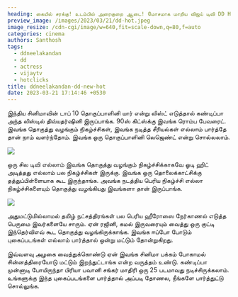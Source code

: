 ```yaml
---
heading: கையில் சரக்கு! உடம்பில் அரைகுறை ஆடை! மோசமாக மாறிய விஜய் டிவி DD Hot Clicks!
preview_image: /images/2023/03/21/dd-hot.jpeg
image_resize: /cdn-cgi/image/w=640,fit=scale-down,q=80,f=auto
categories: cinema
authors: Santhosh
tags:
  - ddneelakandan
  - dd
  - actress
  - vijaytv
  - hotclicks
title: ddneelakandan-dd-new-hot
date: 2023-03-21 17:14:46 +0530
---
```

இந்திய சினிமாவின் டாப் 10 தொகுப்பாளினி யார் என்று லிஸ்ட் எடுத்தால் கண்டிப்பா அந்த லிஸ்டில் திவ்யதர்ஷினி இருப்பாங்க. 90ஸ் கிட்ஸ்க்கு இவங்க ரொம்ப பேவரைட். இவங்க தொகுத்து வழங்கும் நிகழ்ச்சிகள், இவங்க நடித்த சீரியல்கள் எல்லாம் பார்த்தே தான் நாம் வளர்ந்தோம். இவங்க ஒரு தொகுப்பாளினி லெஜெண்ட் என்று சொல்லலாம்.

![](/images/2023/03/21/ddneelakandan-dd-new-hot.jpeg)

ஒரு சில டிவி எல்லாம் இவங்க தொகுத்து வழங்கும் நிகழ்ச்சிக்காகவே ஓடி ஹிட் அடித்தது எல்லாம் பல நிகழ்ச்சிகள் இருக்கு. இவங்க ஒரு தொலைக்காட்சிக்கு தத்துப்பிள்ளையாக கூட இருந்தாங்க. அவங்க நடத்திய பெரிய நிகழ்ச்சி எல்லா நிகழ்ச்சிகளையும் தொகுத்து வழங்கியது இவங்களா தான் இருப்பாங்க.



![](/images/2023/03/21/ddneelakandan-dd-new-hot2.jpeg)

அதுமட்டுமில்லாமல் தமிழ் நட்சத்திரங்கள் பல பெரிய ஹீரோஸை நேர்காணல் எடுத்த பெருமை இவர்களையே சாரும். ஏன் ரஜினி, கமல் இருவரையும் வைத்து ஒரு குட்டி இந்தெர்விஎவ் கூட தொகுத்து வழங்கிருக்காங்க. இவங்க ஈப்போ போடும் புகைப்படங்கள் எல்லாம் பார்த்தால் ஒன்று மட்டும் தோன்றுகிறது.

இவ்வளவு அழகை வைத்துக்கொண்டு ஏன் இவங்க சினிமா பக்கம் போகாமல் சின்னத்திரையோடு மட்டும் இறந்துட்டாங்க என்ற வருத்தம் உண்டு. கண்டிப்பா முன்னாடி போயிருந்தா பிரியா பவானி சங்கர் மாதிரி ஒரு 25 படமாவது நடிச்சிருக்கலாம். உங்களுக்கு இந்த புகைப்படங்களை பார்த்தால் அப்படி தோணல, நீங்களே பார்த்துட்டு சொல்லுங்க.